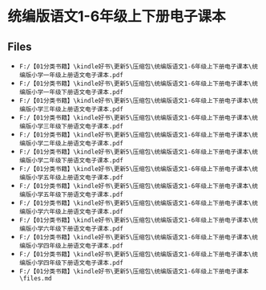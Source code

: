 # 统编版语文1-6年级上下册电子课本

## Files

- `F:/【01分类书籍】\kindle好书\更新5\压缩包\统编版语文1-6年级上下册电子课本\统编版小学一年级上册语文电子课本.pdf`
- `F:/【01分类书籍】\kindle好书\更新5\压缩包\统编版语文1-6年级上下册电子课本\统编版小学一年级下册语文电子课本.pdf`
- `F:/【01分类书籍】\kindle好书\更新5\压缩包\统编版语文1-6年级上下册电子课本\统编版小学三年级上册语文电子课本.pdf`
- `F:/【01分类书籍】\kindle好书\更新5\压缩包\统编版语文1-6年级上下册电子课本\统编版小学三年级下册语文电子课本.pdf`
- `F:/【01分类书籍】\kindle好书\更新5\压缩包\统编版语文1-6年级上下册电子课本\统编版小学二年级上册语文电子课本.pdf`
- `F:/【01分类书籍】\kindle好书\更新5\压缩包\统编版语文1-6年级上下册电子课本\统编版小学二年级下册语文电子课本.pdf`
- `F:/【01分类书籍】\kindle好书\更新5\压缩包\统编版语文1-6年级上下册电子课本\统编版小学五年级上册语文电子课本.pdf`
- `F:/【01分类书籍】\kindle好书\更新5\压缩包\统编版语文1-6年级上下册电子课本\统编版小学五年级下册语文电子课本.pdf`
- `F:/【01分类书籍】\kindle好书\更新5\压缩包\统编版语文1-6年级上下册电子课本\统编版小学六年级上册语文电子课本.pdf`
- `F:/【01分类书籍】\kindle好书\更新5\压缩包\统编版语文1-6年级上下册电子课本\统编版小学六年级下册语文电子课本.pdf`
- `F:/【01分类书籍】\kindle好书\更新5\压缩包\统编版语文1-6年级上下册电子课本\统编版小学四年级上册语文电子课本.pdf`
- `F:/【01分类书籍】\kindle好书\更新5\压缩包\统编版语文1-6年级上下册电子课本\统编版小学四年级下册语文电子课本.pdf`
- `F:/【01分类书籍】\kindle好书\更新5\压缩包\统编版语文1-6年级上下册电子课本\files.md`
